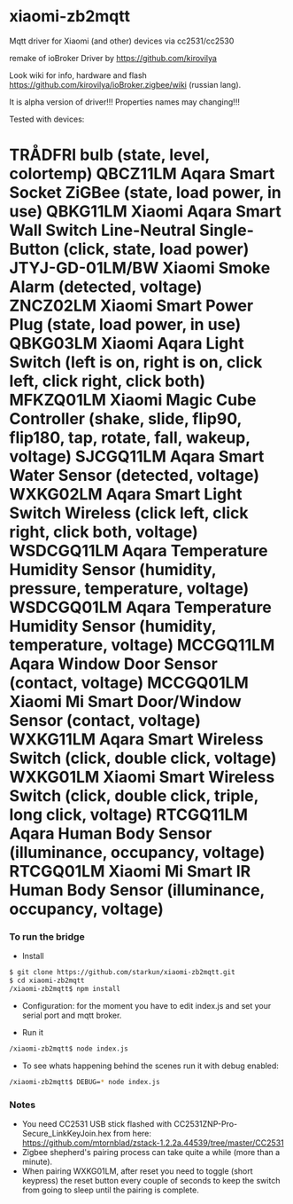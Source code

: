 # xiaomi-zb2mqtt

Mqtt driver for Xiaomi (and other) devices via cc2531/cc2530

remake of ioBroker Driver by https://github.com/kirovilya 

Look wiki for info, hardware and flash https://github.com/kirovilya/ioBroker.zigbee/wiki (russian lang).

It is alpha version of driver!!! Properties names may changing!!!

Tested with devices:

TRÅDFRI bulb (state, level, colortemp)
QBCZ11LM Aqara Smart Socket ZiGBee (state, load power, in use)
QBKG11LM Xiaomi Aqara Smart Wall Switch Line-Neutral Single-Button (click, state, load power)
JTYJ-GD-01LM/BW Xiaomi Smoke Alarm (detected, voltage)
ZNCZ02LM Xiaomi Smart Power Plug (state, load power, in use)
QBKG03LM Xiaomi Aqara Light Switch (left is on, right is on, click left, click right, click both)
MFKZQ01LM Xiaomi Magic Cube Controller (shake, slide, flip90, flip180, tap, rotate, fall, wakeup, voltage)
SJCGQ11LM Aqara Smart Water Sensor (detected, voltage)
WXKG02LM Aqara Smart Light Switch Wireless (click left, click right, click both, voltage)
WSDCGQ11LM Aqara Temperature Humidity Sensor (humidity, pressure, temperature, voltage)
WSDCGQ01LM Aqara Temperature Humidity Sensor (humidity, temperature, voltage)
MCCGQ11LM Aqara Window Door Sensor (contact, voltage)
MCCGQ01LM Xiaomi Mi Smart Door/Window Sensor (contact, voltage)
WXKG11LM Aqara Smart Wireless Switch (click, double click, voltage)
WXKG01LM Xiaomi Smart Wireless Switch (click, double click, triple, long click, voltage)
RTCGQ11LM Aqara Human Body Sensor (illuminance, occupancy, voltage)
RTCGQ01LM Xiaomi Mi Smart IR Human Body Sensor (illuminance, occupancy, voltage)
=================

### To run the bridge

* Install
```sh  
$ git clone https://github.com/starkun/xiaomi-zb2mqtt.git  
$ cd xiaomi-zb2mqtt  
/xiaomi-zb2mqtt$ npm install  
```
* Configuration: for the moment you have to edit index.js and set your serial port and mqtt broker.

* Run it
```sh  
/xiaomi-zb2mqtt$ node index.js  
```

* To see whats happening behind the scenes run it with debug enabled:
```sh  
/xiaomi-zb2mqtt$ DEBUG=* node index.js  
```

### Notes
* You need CC2531 USB stick flashed with CC2531ZNP-Pro-Secure_LinkKeyJoin.hex from here: https://github.com/mtornblad/zstack-1.2.2a.44539/tree/master/CC2531
* Zigbee shepherd's pairing process can take quite a while (more than a minute).
* When pairing WXKG01LM, after reset you need to toggle (short keypress) the reset button every couple of seconds to keep the switch from going to sleep until the pairing is complete.
